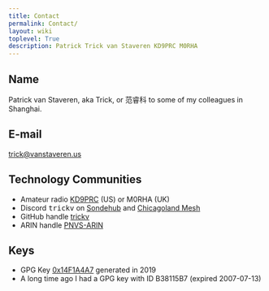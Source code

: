 ```yaml
---
title: Contact
permalink: Contact/
layout: wiki
toplevel: True
description: Patrick Trick van Staveren KD9PRC M0RHA
---
```


## Name

Patrick van Staveren, aka Trick, or 范睿科 to some of my colleagues in
Shanghai.

## E-mail

trick@vanstaveren.us

## Technology Communities

-   Amateur radio [KD9PRC](https://www.qrz.com/db/KD9PRC) (US) or M0RHA (UK)
-   Discord <tt>trickv</tt> on [Sondehub](https://discord.gg/B8bwBXvvkd) and [Chicagoland Mesh](https://discord.gg/FyQv2G4h6s)
-   GitHub handle [trickv](https://github.com/trickv)
-   ARIN handle [PNVS-ARIN](http://whois.arin.net/rest/poc/PNVS-ARIN)

## Keys

- GPG Key [0x14F1A4A7](https://keyserver.2ndquadrant.com/pks/lookup?op=get&search=0x01F8267F096D3F52) generated in 2019
- A long time ago I had a GPG key with ID B38115B7 (expired 2007-07-13)

